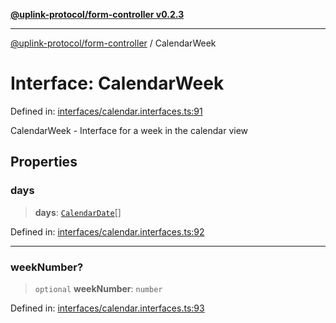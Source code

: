 [**@uplink-protocol/form-controller v0.2.3**](../README.md)

***

[@uplink-protocol/form-controller](../globals.md) / CalendarWeek

# Interface: CalendarWeek

Defined in: [interfaces/calendar.interfaces.ts:91](https://github.com/jmkcoder/uplink-protocol-calendar/blob/b9b5d949a141a189c8cea12210e36bb76f18ad06/src/interfaces/calendar.interfaces.ts#L91)

CalendarWeek - Interface for a week in the calendar view

## Properties

### days

> **days**: [`CalendarDate`](CalendarDate.md)[]

Defined in: [interfaces/calendar.interfaces.ts:92](https://github.com/jmkcoder/uplink-protocol-calendar/blob/b9b5d949a141a189c8cea12210e36bb76f18ad06/src/interfaces/calendar.interfaces.ts#L92)

***

### weekNumber?

> `optional` **weekNumber**: `number`

Defined in: [interfaces/calendar.interfaces.ts:93](https://github.com/jmkcoder/uplink-protocol-calendar/blob/b9b5d949a141a189c8cea12210e36bb76f18ad06/src/interfaces/calendar.interfaces.ts#L93)
